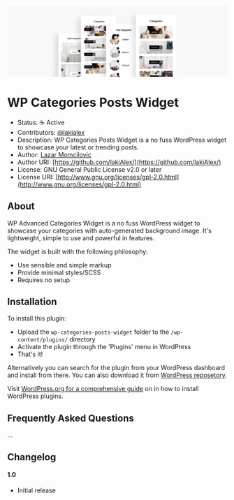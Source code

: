 ![WP Advanced Categories Widget](https://github.com/lakiAlex/wp-advanced-categories-widget/blob/master/src/img/banner-1544x500.png)

# WP Categories Posts Widget

* Status: :coffee: Active
* Contributors: [@lakialex](http://twitter.com/lakiAleksCS)
* Description: WP Categories Posts Widget is a no fuss WordPress widget to showcase your latest or trending posts.
* Author: [Lazar Momcilovic](https://github.com/lakiAlex/)
* Author URI: [https://github.com/lakiAlex/](https://github.com/lakiAlex/)
* License: GNU General Public License v2.0 or later
* License URI: [http://www.gnu.org/licenses/gpl-2.0.html](http://www.gnu.org/licenses/gpl-2.0.html)

## About

WP Advanced Categories Widget is a no fuss WordPress widget to showcase your categories with auto-generated background image. It's lightweight, simple to use and powerful in features.

The widget is built with the following philosophy:

* Use sensible and simple markup
* Provide minimal styles/SCSS
* Requires no setup

## Installation

To install this plugin:

* Upload the `wp-categories-posts-widget` folder to the `/wp-content/plugins/` directory
* Activate the plugin through the 'Plugins' menu in WordPress
* That's it!

Alternatively you can search for the plugin from your WordPress dashboard and install from there.
You can also download it from [WordPress reposetory](https://wordpress.org/plugins/wp-advanced-categories-widget/).

Visit [WordPress.org for a comprehensive guide](http://codex.wordpress.org/Managing_Plugins#Manual_Plugin_Installation) on in how to install WordPress plugins.

## Frequently Asked Questions

...

## Changelog

#### 1.0
* Initial release
